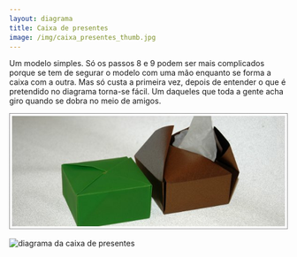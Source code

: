 ```yaml
---
layout: diagrama
title: Caixa de presentes
image: /img/caixa_presentes_thumb.jpg
---
```


Um modelo simples. Só os passos 8 e 9 podem ser mais complicados porque se tem de segurar o modelo com uma mão enquanto se forma a caixa com a outra. Mas só custa a primeira vez, depois de entender o que é pretendido no diagrama torna-se fácil. Um daqueles que toda a gente acha giro quando se dobra no meio de amigos.

![Caixa de presentes](/img/caixa_presentes.jpg)

![diagrama da caixa de presentes](../img/img_dia_giftbox.jpg)